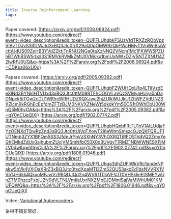 ```yaml
---
title: Inverse Reinforcement Learning
tags:
---
```


Paper covered: [https://arxiv.org/pdf/2008.06924.pdf](https://www.youtube.com/redirect?event=video_description&redir_token=QUFFLUhqbkFSUzVfdTRXZzRObVpzVlBvTDJvS3I0LWJtd3xBQ3Jtc0trX29aQ0pOMW9zQkFWcHMyT1VpWnBtaWctbUdUS09ZeHB3YVdZZktiTnRNU2NGa0taXzNNQ2VNcm1Mc1FKWW5PZUhBTWhBSW5rbzI3S1RMVkRVMkZMUXVMckx1bmUxNWxDZjV5NTZXNU14Z2lwRFJ0UQ&q=https%3A%2F%2Farxiv.org%2Fpdf%2F2008.06924.pdf&v=CDKsa06xU0o)



Papers covered: [https://arxiv.org/pdf/2005.09382.pdf](https://www.youtube.com/redirect?event=video_description&redir_token=QUFFLUhqbFZWUHQxU1p4LTlIVzdEeXlNd3BYNklHTVUxd3xBQ3Jtc0ttM09RTFhOOGVLaVQzSVMyaHUya0hDaDNpck5iTGw2cDU1Wl9reWRHUDZRQXJwc2hjZUlkWUJkU1ZhWFZVdUNZSXZlcm9kRGhEcEpfdmZFTzBJM0NKVXZNeWt5dkdkYm5EOS1tOWhDbU00WnQ5M0hvOA&q=https%3A%2F%2Farxiv.org%2Fpdf%2F2005.09382.pdf&v=qY0nCUeQlXI) [https://arxiv.org/pdf/1902.07742.pdf](https://www.youtube.com/redirect?event=video_description&redir_token=QUFFLUhqbHQxbFRtTU1nV1AtLUdjaFYzOENXdTQwRzZnd3xBQ3Jtc0ttUjVqTXowT2l6eWtmSmszcGJzQXFQRUF1UTNmb3ZYX1BFQm5SS3JfdnJrYnVzSXhNY3VhOXRQTjRFOS1VdVQ2ZmxYeGhEMkdZdUx0ajhubmZUcjVMSmNfb050X0d3UVgyT1RMZ1NBWWNESXFjMzV0dw&q=https%3A%2F%2Farxiv.org%2Fpdf%2F1902.07742.pdf&v=qY0nCUeQlXI) [https://arxiv.org/pdf/1806.01946.pdf](https://www.youtube.com/redirect?event=video_description&redir_token=QUFFLUhqa3dhZUFlWkVRc1pndnNPakw5bVk4VXlOaXRrZ3xBQ3Jtc0tsdXpaMTl3Zm52QU53akdEd1dsNVVRX1VVb1JHdkk4QkxoMFJwVzR6QUJQd2o4WVRfT0laVFVJT0VHSklieEtSMEYwUnZTM0hzczFxbjU2N0dVLTNLVmtlaUxrNXZMbEJDMmlSajVaMWhUM01KMUFQWQ&q=https%3A%2F%2Farxiv.org%2Fpdf%2F1806.01946.pdf&v=qY0nCUeQlXI)



Video: [Variational Autoencoders](https://www.youtube.com/watch?v=9zKuYvjFFS8).

讲得不错非常好.

